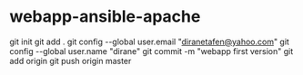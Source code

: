 # webapp-ansible-apache

git init
git add .
git config --global user.email "diranetafen@yahoo.com"
git config --global user.name "dirane"
git commit -m "webapp first version"
git add origin
git push origin master
